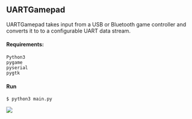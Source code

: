 ## UARTGamepad

UARTGamepad takes input from a USB or Bluetooth game controller and converts it to to a configurable UART data stream.
#### Requirements:

```
Python3  
pygame  
pyserial  
pygtk  
```

#### Run

```
$ python3 main.py
```


![](https://user-images.githubusercontent.com/6474167/56872638-11e89200-69f1-11e9-87c4-584c33aaf35d.png)
